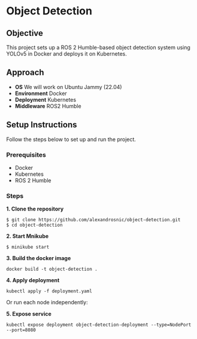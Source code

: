 # Object Detection

## Objective

This project sets up a ROS 2 Humble-based object detection system using YOLOv5 in Docker and deploys it on Kubernetes.

## Approach

* **OS**
We will work on Ubuntu Jammy (22.04)
* **Environment** 
Docker
* **Deployment** 
Kubernetes
* **Middleware**
ROS2 Humble


## Setup Instructions

Follow the steps below to set up and run the project.

### Prerequisites

- Docker
- Kubernetes
- ROS 2 Humble

### Steps 

**1. Clone the repository**
```
$ git clone https://github.com/alexandrosnic/object-detection.git
$ cd object-detection
```

**2. Start Mnikube**
```
$ minikube start
```

**3. Build the docker image**
```
docker build -t object-detection .
```

**4. Apply deployment**
```
kubectl apply -f deployment.yaml
```

Or run each node independently:

**5. Expose service**
```
kubectl expose deployment object-detection-deployment --type=NodePort --port=8080
```
